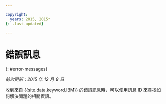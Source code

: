```yaml
---

copyright:
  years: 2015, 2015*
{: .last-updated}

---
```



# 錯誤訊息
{: #error-messages}

*前次更新：2015 年 12 月 9 日*

收到來自 {{site.data.keyword.IBM}} 的錯誤訊息時，可以使用訊息 ID 來尋找如何解決問題的相關資訊。 

